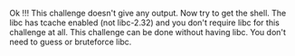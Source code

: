 Ok !!! This challenge doesn't give any output. Now try to get the shell.
The libc has tcache enabled (not libc-2.32) and you don't require libc for this challenge at all. This challenge can be done without having libc. You don't need to guess or bruteforce libc.
